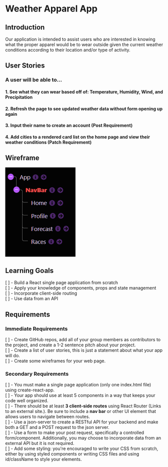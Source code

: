 
# Weather Apparel App

## Introduction

Our application is intended to assist users who are interested in knowing what the proper apparel would be to wear outside given the current weather conditions according to their location and/or type of activity. 

## User Stories

### A user will be able to...

#### 1. See what they can wear based off of: Temperature, Humidity, Wind, and Precipitation

#### 2. Refresh the page to see updated weather data without form opening up again 


#### 3. Input their name to create an account (Post Requirement)


#### 4. Add cities to a rendered card list on the home page and view their weather conditions (Patch Requirement)


## Wireframe

![structure tree](src/assets/structure.png)

## Learning Goals

[ ] - Build a React single page application from scratch
<br>
[ ] - Apply your knowledge of components, props and state management
<br>
[ ] - Incorporate client-side routing
<br>
[ ] - Use data from an API

## Requirements

### Immediate Requirements


[ ] - Create GitHub repos, add all of your group members as contributors to the project, and create a 1-2 sentence pitch about your project.
<br>
[ ] - Create a list of user stories, this is just a statement about what your app will do.
<br>
[ ] - Create some wireframes for your web page.
<br>

### Secondary Requirements

[ ] - You must make a single page application (only one index.html file) using create-react-app.
<br>
[ ] - Your app should use at least 5 components in a way that keeps your code well organized.
<br>
[ ] - There should be at least **3 client-side routes** using React Router (Links to an external site.). Be sure to include a **nav bar** or other UI element that allows users to navigate between routes.
<br>
[ ] - Use a json-server to create a RESTful API for your backend and make both a GET and a POST request to the json server.
<br> 
[ ] - Use a form to make your post request, specifically a controlled form/component. Additionally, you may choose to incorporate data from an external API but it is not required.
<br>
[ ] - Add some styling: you're encouraged to write your CSS from scratch, either by using styled components or writing CSS files and using id/className to style your elements. 
